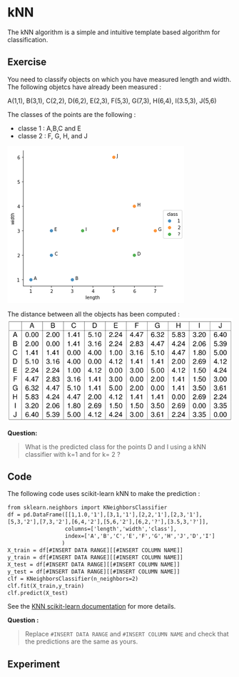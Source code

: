 # kNN

The kNN algorithm is a simple and intuitive template based algorithm for classification.

## Exercise


You need to classify objects on which you have measured length and width. The following objetcs have already been measured : 
 
A(1,1), B(3,1), C(2,2), D(6,2), E(2,3), F(5,3), G(7,3), H(6,4), I(3.5,3), J(5,6)

The classes of the points are the following : 

* classe 1 : A,B,C and E
* classe 2 : F, G, H, and J


![](images/exo_knn_points.png)
 
The distance between all the objects has been computed : 
![](images/exo_knn_distances.png)


**Question:**
> What is the predicted class for the points D and I using a kNN classifier with k=1 and for k= 2 ?
> 

## Code

The following code uses scikit-learn kNN to make the prediction : 

```
from sklearn.neighbors import KNeighborsClassifier
df = pd.DataFrame([[1,1.0,'1'],[3,1,'1'],[2,2,'1'],[2,3,'1'],[5,3,'2'],[7,3,'2'],[6,4,'2'],[5,6,'2'],[6,2,'?'],[3.5,3,'?']],
                  columns=['length','width','class'],
                  index=['A','B','C','E','F','G','H','J','D','I']
                 )
X_train = df[#INSERT DATA RANGE][[#INSERT COLUMN NAME]]
y_train = df[#INSERT DATA RANGE][[#INSERT COLUMN NAME]]
X_test = df[#INSERT DATA RANGE][[#INSERT COLUMN NAME]]
y_test = df[#INSERT DATA RANGE][[#INSERT COLUMN NAME]]
clf = KNeighborsClassifier(n_neighbors=2)
clf.fit(X_train,y_train)
clf.predict(X_test)

```
See the [KNN scikit-learn documentation](http://scikit-learn.org/stable/modules/generated/sklearn.neighbors.KNeighborsClassifier.html) for more details.

**Question :**

>  Replace `#INSERT DATA RANGE` and `#INSERT COLUMN NAME` and check that the predictions are the same as yours.
> 
>
>

## Experiment
